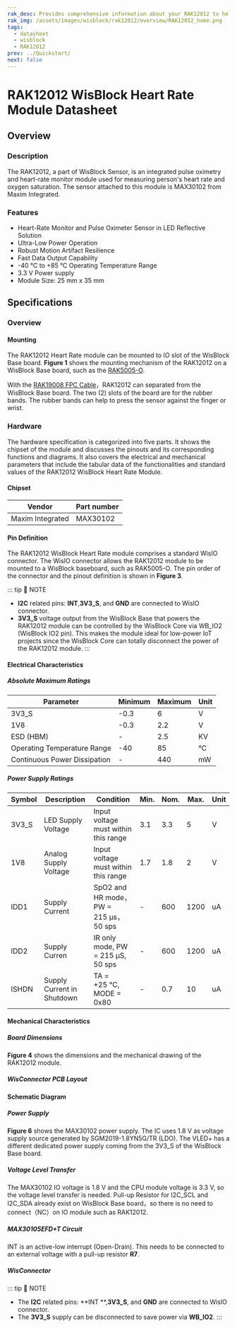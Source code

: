 ```yaml
---
rak_desc: Provides comprehensive information about your RAK12012 to help you use it. This information includes technical specifications, characteristics, and requirements, and it also discusses the device components.
rak_img: /assets/images/wisblock/rak12012/overview/RAK12012_home.png
tags:
  - datasheet
  - wisblock
  - RAK12012
prev: ../Quickstart/
next: false
---
```


# RAK12012 WisBlock Heart Rate Module Datasheet

## Overview

### Description

The RAK12012, a part of WisBlock Sensor, is an integrated pulse oximetry and heart-rate monitor module used for measuring person's heart rate and oxygen saturation. The sensor attached to this module is MAX30102 from Maxim Integrated.


### Features

- Heart-Rate Monitor and Pulse Oximeter Sensor in LED Reflective Solution  
- Ultra-Low Power Operation  
- Robust Motion Artifact Resilience  
- Fast Data Output Capability  
- -40&nbsp;°C to +85&nbsp;°C Operating Temperature Range  
- 3.3&nbsp;V Power supply
- Module Size: 25&nbsp;mm x 35&nbsp;mm

## Specifications

### Overview 

#### Mounting

The RAK12012 Heart Rate module can be mounted to IO slot of the WisBlock Base board. **Figure 1** shows the mounting mechanism of the RAK12012 on a WisBlock Base board, such as the [RAK5005-O](https://store.rakwireless.com/products/rak5005-o-base-board).

<rk-img
  src="/assets/images/wisblock/rak12012/datasheet/mounting.png"
  width="60%"
  caption="RAK12012 WisBlock Heart Rate Module Mounting"
/>

With the [RAK19008 FPC Cable](https://store.rakwireless.com/)，RAK12012 can separated from the WisBlock Base board. The two (2) slots of the board are for the rubber bands. The rubber bands can help to press the sensor against the finger or wrist.

<rk-img
  src="/assets/images/wisblock/rak12012/datasheet/rak12012-labels.svg"
  width="70%"
  caption="RAK12012 WisBlock Heart Rate Module Mounting With Rubber Band"
/>


### Hardware

The hardware specification is categorized into five parts. It shows the chipset of the module and discusses the pinouts and its corresponding functions and diagrams. It also covers the electrical and mechanical parameters that include the tabular data of the functionalities and standard values of the RAK12012 WisBlock Heart Rate Module.

#### Chipset

| Vendor           | Part number |
| ---------------- | ----------- |
| Maxim Integrated | MAX30102    |


#### Pin Definition

The RAK12012 WisBlock Heart Rate module comprises a standard WisIO connector. The WisIO connector allows the RAK12012 module to be mounted to a WisBlock baseboard, such as RAK5005-O. The pin order of the connector and the pinout definition is shown in **Figure 3**. 

 
::: tip 📝 NOTE
- **I2C** related pins: **INT**,**3V3_S**, and **GND** are connected to WisIO connector.
- **3V3_S** voltage output from the WisBlock Base that powers the RAK12012 module can be controlled by the WisBlock Core via WB_IO2 (WisBlock IO2 pin). This makes the module ideal for low-power IoT projects since the WisBlock Core can totally disconnect the power of the RAK12012 module. 
:::

 <rk-img
  src="/assets/images/wisblock/rak12012/datasheet/rak12012_pinout.svg"
  width="80%"
  caption="RAK12012 WisBlock Heart Rate Module Pinout"
/>
  

#### Electrical Characteristics

##### Absolute Maximum Ratings

| Parameter                    | Minimum | Maximum | Unit |
| ---------------------------- | ------- | ------- | ---- |
| 3V3_S                        | -0.3    | 6       | V    |
| 1V8                          | -0.3    | 2.2     | V    |
| ESD (HBM)                    | -       | 2.5     | KV   |
| Operating Temperature Range  | -40     | 85      | °C   |
| Continuous Power Dissipation | -       | 440     | mW   |


##### Power Supply Ratings

| Symbol | Description                | Condition                                       | Min. | Nom. | Max. | Unit |
| ------ | -------------------------- | ----------------------------------------------- | ---- | ---- | ---- | ---- |
| 3V3_S  | LED Supply Voltage         | Input voltage must within this range            | 3.1  | 3.3  | 5    | V    |
| 1V8    | Analog Supply Voltage      | Input voltage must within this range            | 1.7  | 1.8  | 2    | V    |
| IDD1   | Supply Current             | SpO2 and HR mode，PW = 215&nbsp;µs，50&nbsp;sps | -    | 600  | 1200 | uA   |
| IDD2   | Supply Curren              | IR only mode, PW = 215&nbsp;µS, 50&nbsp;sps     | -    | 600  | 1200 | uA   |
| ISHDN  | Supply Current in Shutdown | TA = +25&nbsp;°C, MODE = 0x80                   | -    | 0.7  | 10   | uA   |


#### Mechanical Characteristics

##### Board Dimensions

**Figure 4** shows the dimensions and the mechanical drawing of the RAK12012 module.

 <rk-img
  src="/assets/images/wisblock/rak12012/datasheet/rak12012-dimension.svg"
  width="60%"
  caption="RAK12012 WisBlock Heart Rate Module Dimensions"
/>


##### WisConnector PCB Layout

<rk-img
  src="/assets/images/wisblock/rak12012/datasheet/pcb_footprint.png"
  width="100%"
  caption="WisConnector PCB Footprint and Recommendations"
/>


#### Schematic Diagram

##### Power Supply

**Figure 6** shows the MAX30102 power supply. The IC uses 1.8&nbsp;V as voltage supply source generated by SGM2019-1.8YN5G/TR (LDO). The VLED+ has a different dedicated power supply coming from the 3V3_S of the WisBlock Base board.

<rk-img
  src="/assets/images/wisblock/rak12012/datasheet/power_supply.png"
  width="80%"
  caption="RAK12012 WisBlock Heart Rate Module Power Supply"
/>


##### Voltage Level Transfer

The MAX30102 IO voltage is 1.8&nbsp;V and the CPU module voltage is 3.3&nbsp;V, so the voltage level transfer is needed. Pull-up Resistor for I2C_SCL and I2C_SDA already exist on WisBlock Base board，so there is no need to connect（NC）on IO module such as RAK12012.

<rk-img
  src="/assets/images/wisblock/rak12012/datasheet/voltage_level.png"
  width="50%"
  caption="The Voltage Level Transfer Circuit"
/>


##### MAX30105EFD+T Circuit

INT is an active-low interrupt (Open-Drain). This needs to be connected to an external voltage with a pull-up resistor **R7**. 

<rk-img
  src="/assets/images/wisblock/rak12012/datasheet/MAX30105.png"
  width="50%"
  caption="MAX30105EFD+T Circuit"
/>

##### WisConnector

<rk-img
  src="/assets/images/wisblock/rak12012/datasheet/wisconnector.png"
  width="40%"
  caption="RAK12012 Module WisConnector"
/>

::: tip 📝 NOTE
- The **I2C** related pins: **INT **,**3V3_S**, and **GND** are connected to WisIO connector.
- The **3V3_S** supply can be disconnected to save power via **WB_IO2**. 
:::
​      


